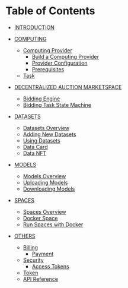 # Table of Contents

* [INTRODUCTION](README.md)

* [COMPUTING](computing/README.md)
  * [Computing Provider](computing/computing-provider/README.md)
    * [Build a Computing Provider](computing/computing-provider/build-a-computing-provider.md)
    * [Provider Configuration](computing/computing-provider/provider-configuration.md)
    * [Prerequisites]()
  * [Task](computing/task.md)

* [DECENTRALIZED AUCTION MARKETSPACE](decentralized-auction-marketplace/README.md)
  * [Bidding Engine](decentralized-auction-marketplace/bidding-engine.md)
  * [Bidding Task State Machine](computing/bidding-task-state-machine.md)

* [DATASETS](datasets/README.md)
  * [Datasets Overview]()
  * [Adding New Datasets]()
  * [Using Datasets]()
  * [Data Card](datasets/data-card.md)
  * [Data NFT]()

* [MODELS](models.md)
  * [Models Overview]()
  * [Uploading Models]()
  * [Downloading Models]()

* [SPACES](spaces/README.md)
  * [Spaces Overview](spaces/spaces-overview.md)
  * [Docker Space](spaces/spaces.md)
  * [Run Spaces with Docker]()

* [OTHERS](others/README.md)
  * [Billing](billing/README.md)
    * [Payment](billing/payment.md)
  * [Security](security/README.md)
    * [Access Tokens](security/access-tokens.md)
  * [Token](token.md)
  * [API Reference](api-reference.md)
